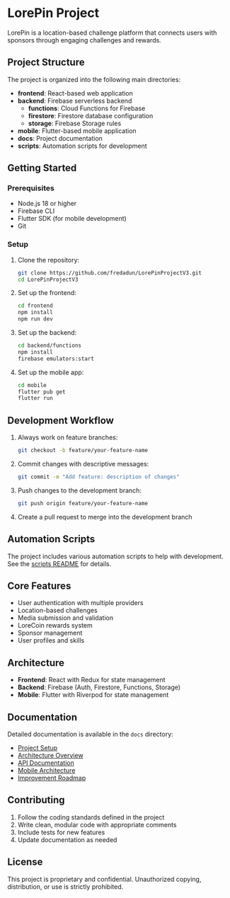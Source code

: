# LorePin Project

LorePin is a location-based challenge platform that connects users with sponsors through engaging challenges and rewards.

## Project Structure

The project is organized into the following main directories:

- **frontend**: React-based web application
- **backend**: Firebase serverless backend
  - **functions**: Cloud Functions for Firebase
  - **firestore**: Firestore database configuration
  - **storage**: Firebase Storage rules
- **mobile**: Flutter-based mobile application
- **docs**: Project documentation
- **scripts**: Automation scripts for development

## Getting Started

### Prerequisites

- Node.js 18 or higher
- Firebase CLI
- Flutter SDK (for mobile development)
- Git

### Setup

1. Clone the repository:
   ```bash
   git clone https://github.com/fredadun/LorePinProjectV3.git
   cd LorePinProjectV3
   ```

2. Set up the frontend:
   ```bash
   cd frontend
   npm install
   npm run dev
   ```

3. Set up the backend:
   ```bash
   cd backend/functions
   npm install
   firebase emulators:start
   ```

4. Set up the mobile app:
   ```bash
   cd mobile
   flutter pub get
   flutter run
   ```

## Development Workflow

1. Always work on feature branches:
   ```bash
   git checkout -b feature/your-feature-name
   ```

2. Commit changes with descriptive messages:
   ```bash
   git commit -m "Add feature: description of changes"
   ```

3. Push changes to the development branch:
   ```bash
   git push origin feature/your-feature-name
   ```

4. Create a pull request to merge into the development branch

## Automation Scripts

The project includes various automation scripts to help with development. See the [scripts README](scripts/README.md) for details.

## Core Features

- User authentication with multiple providers
- Location-based challenges
- Media submission and validation
- LoreCoin rewards system
- Sponsor management
- User profiles and skills

## Architecture

- **Frontend**: React with Redux for state management
- **Backend**: Firebase (Auth, Firestore, Functions, Storage)
- **Mobile**: Flutter with Riverpod for state management

## Documentation

Detailed documentation is available in the `docs` directory:

- [Project Setup](docs/ProjectSetup.md)
- [Architecture Overview](docs/ArchitectureOverview.md)
- [API Documentation](docs/APIDocumentation.md)
- [Mobile Architecture](docs/MobileArchitecture.md)
- [Improvement Roadmap](docs/ImprovementRoadmap.md)

## Contributing

1. Follow the coding standards defined in the project
2. Write clean, modular code with appropriate comments
3. Include tests for new features
4. Update documentation as needed

## License

This project is proprietary and confidential. Unauthorized copying, distribution, or use is strictly prohibited.